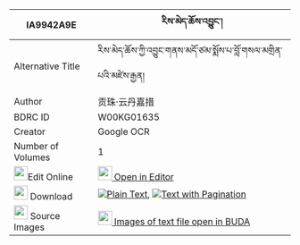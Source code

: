 |IA9942A9E|རིས་མེད་ཆོས་འབྱུང་། 
| --- | --- 
|Alternative Title |རིས་མེད་ཆོས་ཀྱི་འབྱུང་གནས་མདོ་ཙམ་སྨོས་པ་བློ་གསལ་མགྲིན་པའི་མཛེས་རྒྱན།
|Author| 贡珠·云丹嘉措
|BDRC ID | W00KG01635
|Creator | Google OCR
|Number of Volumes| 1
|<img width="25" src="https://img.icons8.com/color/25/000000/edit-property.png">Edit Online| [<img width="25" src="https://avatars.githubusercontent.com/u/45091458?s=200&v=4"> Open in Editor](http://editor.openpecha.org/IA9942A9E)
|<img width="25" src="https://img.icons8.com/fluent/48/000000/download-2.png"/>  Download | [![](https://img.icons8.com/color/20/000000/txt.png)Plain Text](https://github.com/Openpecha/IA9942A9E/releases/download/v1/ri_me_chojung_plain_IA9942A9E.zip), [![](https://img.icons8.com/color/20/000000/txt.png)Text with Pagination](https://github.com/Openpecha/IA9942A9E/releases/download/v1/ri_me_chojung_pages_IA9942A9E.zip)
|<img width="25" src="https://img.icons8.com/plasticine/100/000000/pictures-folder.png"/>  Source Images | [<img width="25" src="https://library.bdrc.io/icons/BUDA-small.svg"> Images of text file open in BUDA](https://library.bdrc.io/show/bdr:W00KG01635)